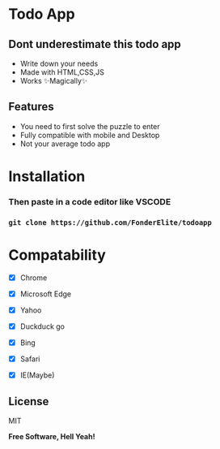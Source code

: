 # Todo App
## Dont underestimate this todo app 
- Write down your needs
- Made with HTML,CSS,JS
- Works ✨Magically✨

## Features
- You need to first solve the puzzle to enter
- Fully compatible with mobile and Desktop
- Not your average todo app 

# Installation
### Then paste in a code editor like VSCODE 
### ```git clone https://github.com/FonderElite/todoapp```


# Compatability
- [x] Chrome
- [x] Microsoft Edge
- [x] Yahoo
- [x] Duckduck go
- [x] Bing
- [x] Safari
- [x] IE(Maybe)


## License

MIT

**Free Software, Hell Yeah!**

[//]: # (These are reference links used in the body of this note and get stripped out when the markdown processor does its job. There is no need to format nicely because it shouldn't be seen. Thanks SO - http://stackoverflow.com/questions/4823468/store-comments-in-markdown-syntax)
